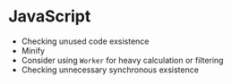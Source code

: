 # JavaScript

- Checking unused code exsistence 
- Minify
- Consider using `Worker` for heavy calculation or filtering
- Checking unnecessary synchronous exsistence